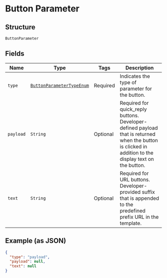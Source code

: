 
# Button Parameter

## Structure

`ButtonParameter`

## Fields

| Name | Type | Tags | Description |
|  --- | --- | --- | --- |
| `type` | [`ButtonParameterTypeEnum`](../../doc/models/button-parameter-type-enum.md) | Required | Indicates the type of parameter for the button. |
| `payload` | `String` | Optional | Required for quick_reply buttons. Developer-defined payload that is returned when the button is clicked in addition to the display text on the button. |
| `text` | `String` | Optional | Required for URL buttons. Developer-provided suffix that is appended to the predefined prefix URL in the template. |

## Example (as JSON)

```json
{
  "type": "payload",
  "payload": null,
  "text": null
}
```

